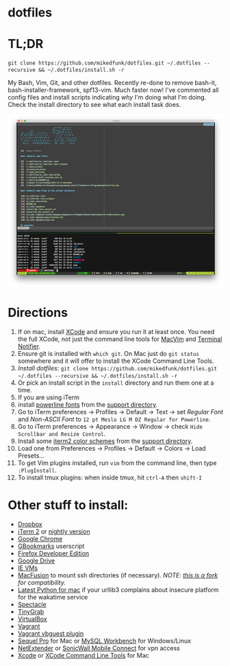 # dotfiles

# TL;DR
```
git clone https://github.com/mikedfunk/dotfiles.git ~/.dotfiles --recursive && ~/.dotfiles/install.sh -r
```

My Bash, Vim, Git, and other dotfiles. Recently re-done to remove bash-it, bash-installer-framework, spf13-vim. Much faster now! I've commented all config files and install scripts indicating *why* I'm doing what I'm doing. Check the install directory to see what each install task does.

![Screenshot](https://raw.githubusercontent.com/mikedfunk/dotfiles/master/support/screenshot.png)

# Directions

1. If on mac, install [XCode](https://itunes.apple.com/us/app/xcode/id497799835?mt=12) and ensure you run it at least once. You need the full XCode, not just the command line tools for [MacVim](https://github.com/b4winckler/macvim) and [Terminal Notifier](https://github.com/alloy/terminal-notifier).
2. Ensure git is installed with `which git`. On Mac just do `git status` somewhere and it will offer to install the XCode Command Line Tools.
3. *Install dotfiles*: `git clone https://github.com/mikedfunk/dotfiles.git ~/.dotfiles --recursive && ~/.dotfiles/install.sh -r`
 1. Or pick an install script in the `install` directory and run them one at a time.
4. If you are using iTerm
 1. install [powerline fonts](https://github.com/Lokaltog/powerline-fonts) from the [support directory](https://github.com/mikedfunk/dotfiles/tree/master/support).
 2. Go to iTerm preferences -> Profiles -> Default -> Text -> set *Regular Font* and *Non-ASCII Font* to `12 pt Meslo LG M DZ Regular for Powerline`.
 3. Go to iTerm preferences -> Appearance -> Window -> check `Hide Scrollbar and Resize Control`.
 4. Install some [iterm2 color schemes](https://github.com/mbadolato/iTerm2-Color-Schemes) from the [support directory](https://github.com/mikedfunk/dotfiles/tree/master/support).
 5. Load one from Preferences -> Profiles -> Default -> Colors -> Load Presets...
5. To get Vim plugins installed, run `vim` from the command line, then type `:PlugInstall`.
6. To install tmux plugins: when inside tmux, hit `ctrl-A` then `shift-I`


# Other stuff to install:

* [Dropbox](https://www.dropbox.com/downloading?src=index)
* [iTerm 2](https://iterm2.com/downloads.html) or [nightly version](http://iterm2.com/downloads/nightly/#/section/home)
* [Google Chrome](https://www.google.com/intl/en/chrome/browser/#brand=CHMB&utm_campaign=en&utm_source=en-ha-na-us-sk&utm_medium=ha)
* [GBookmarks](https://github.com/mikedfunk/gbookmarks-userscript) userscript
* [Firefox Developer Edition](https://www.mozilla.org/en-US/firefox/developer/)
* [Google Drive](https://tools.google.com/dlpage/drive)
* [IE VMs](https://github.com/xdissent/ievms)
* [MacFusion](http://downloads.patjack.co.uk/dl/Macfusion.zip) to mount ssh directories (if necessary). _NOTE: [this is a fork](http://patjack.co.uk/macfusion-64-bit-ready-for-lion-mountain-lion/) for compatibility._
* [Latest Python for mac](https://www.python.org/downloads/mac-osx/) if your urllib3 complains about insecure platform for the wakatime service
* [Spectacle](http://spectacleapp.com/)
* [TinyGrab](http://tinygrab.com/download.php)
* [VirtualBox](http://virtualbox.org)
* [Vagrant](http://www.vagrantup.com/downloads)
* [Vagrant vbguest plugin](https://github.com/dotless-de/vagrant-vbguest)
* [Sequel Pro](http://www.sequelpro.com/) for Mac or [MySQL Workbench](http://dev.mysql.com/downloads/tools/workbench/) for Windows/Linux
* [NetExtender](https://sslvpn.demo.sonicwall.com/cgi-bin/portal) or [SonicWall Mobile Connect](https://itunes.apple.com/us/app/sonicwall-mobile-connect/id466931806/?mt=8) for vpn access
* [Xcode](https://itunes.apple.com/us/app/xcode/id497799835?ls=1&mt=12) or [XCode Command Line Tools](https://developer.apple.com/downloads/index.action) for Mac
